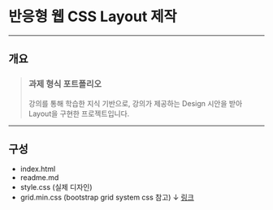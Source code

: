 # 반응형 웹 CSS Layout 제작

------------
## 개요
> ### 과제 형식 포트폴리오
> 강의를 통해 학습한 지식 기반으로, 강의가 제공하는 Design 시안을 받아 Layout을 구현한 프로젝트입니다.

------------
## 구성

- index.html
- readme.md
- style.css (실제 디자인)
- grid.min.css (bootstrap grid system css 참고) ↓
[링크](https://github.com/m-spyratos/bootstrap-4-grid/blob/master/css/grid.min.css) 
